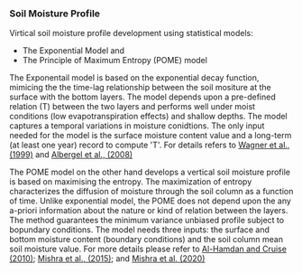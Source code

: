 ### Soil Moisture Profile 

Virtical soil moisture profile development using statistical models:
  - The Exponential Model and 
  - The Principle of Maximum Entropy (POME) model 

The Exponentail model is based on the exponential decay function, mimicing the the time-lag relationship between the soil mositure at the surface with the bottom layers. The model depends upon a pre-defined relation (T) between the two layers and performs well under moist conditions (low evapotranspiration effects) and shallow depths. The model captures a temporal variations in moisture conidtions. The only input needed for the model is the surface moisture content value and a long-term (at least one year) record to compute 'T'. For details refers to [Wagner et al., (1999)](https://www.sciencedirect.com/science/article/abs/pii/S003442579900036X) and [Albergel et al., (2008)](https://d-nb.info/114976970X/34)

The POME model on the other hand develops a vertical soil moisture profile is based on maximising the entropy. The maximization of entropy characterizes the diffusion of moisture through the soil column as a function of time. Unlike exponential model, the POME does not depend upon the any a-priori information about the nature or kind of relation between the layers. The method guarantees the minimum variance unbiased profile subject to bopundary conditions. The model needs three inputs: the surface and bottom moisture content (boundary conditions) and the soil column mean soil moisture value. For more details please refer to [Al-Hamdan and Cruise (2010)](https://ascelibrary.org/doi/abs/10.1061/(ASCE)HE.1943-5584.0000196); [Mishra et al., (2015)](https://www.mdpi.com/1099-4300/17/6/4454/htm); and [Mishra et al. (2020)](https://www.tandfonline.com/doi/full/10.1080/02626667.2020.1730846)

